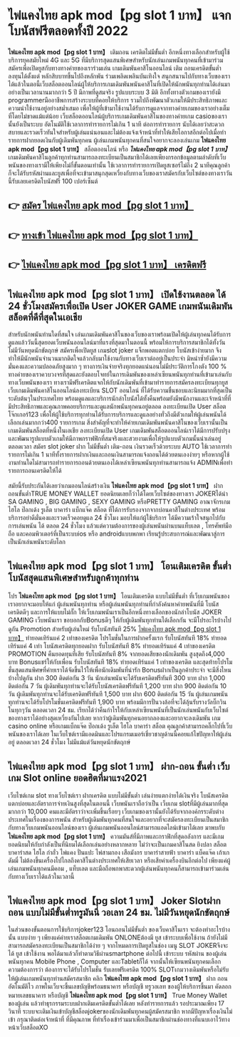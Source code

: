 # ไพ่แคงไทย apk mod【pg slot 1 บาท】  แจกโบนัสฟรีตลอดทั้งปี 2022

**ไพ่แคงไทย apk mod【pg slot 1 บาท】** เติมถอน เครดิตไม่มีขั้นต่ำ  อีกหนึ่งทางเลือกสำหรับผู้ใช้บริการยุคสมัยใหม่ 4G และ 5G ที่มีบริการสุดแสนพิเศษสำหรับนักเล่นเกมพนันทุกคนที่เข้ามาร่วมสมัครเพื่อเปิดยูสกับทางทางค่ายของเราร่วมเล่น เกมเดิมพันคาสิโนออนไลน์ เติม ถอนเครดิตขั้นต่ำ ลงทุนได้ตั้งแต่ หลักสิบบาทขึ้นไปถึงหลักพัน ร่วมเพลิดเพลินบันเทิงใจ สนุกสนานไปกับทางเว็บของเราได้แล้วในตอนี้เว็บสล็อตออนไลน์ผู้ให้บริการเกมเดิมพันพนันคาสิโนที่เปิดให้นักพนันทุกท่านได้เล่นมาอย่างเป็นเวลานานมากกว่า 5 ปี มีภาพที่ดูสมจริง รูปแบบระบบ 3 มิติ
อีกทั้งทางตัวเกมของเรายังมี programmerมืออาชีพการสร้างระบบที่คอยให้บริการ  รวมไปถึงพัฒนาตัวเกมให้มีประสิทธิภาพและความน่าใช้งานอยู่อย่างสม่ำเสมอ เพื่อให้ผู้ที่เข้ามาใช้งานได้รับการดูแลจากทางค่ายเกมของเราอย่างเต็มที่โดยไม่ขาดแม้แต่น้อย เว็บสล็อตออนไลน์ผู้บริการเกมเดิมพันคาสิโนของทางค่ายเกม casioของเรานั้นยังเป็นระบบ อัตโนมัติใช้เวลาการทำรายการไม่เกิน 1 นาที ต่อการทำรายการ นับได้เลยว่าสะดวกสบายและรวดเร็วทันใจสำหรับผู้เล่นแน่นอนและไม่ต้องแจ้งเจ้าหน้าที่ทำให้เสียโอกาสอีกต่อไปเมื่อทำรายการฝากยอดเงินกับผู้เดิมพันทุกคน
ผู้เล่นเกมพนันทุกคนที่สนใจอยากจะลองเล่นเกม **ไพ่แคงไทย apk mod【pg slot 1 บาท】** สล็อตออนไลน์ หรือ ***ไพ่แคงไทย apk mod【pg slot 1 บาท】*** เกมเดิมพันคาสิโนลูกค้าทุกท่านสามารถลงทะเบียนเป็นสมาชิกได้เลยเพียงกรอกข้อมูลตามลำดับที่เว็บพนันของทางเรามีให้เพียงไม่กี่ขั้นตอนเท่านั้น ใช้เวลาการทำรายการเปิดยูสเซอร์ไม่ถึง 2 นาทีคุณลูกค้าก็จะได้รับรหัสผ่านและยูสเพื่อที่จะเข้ามาสนุกสุดเหวี่ยงกับทางเว็บของเราสมัครกับเว็บไซต์ของทางเราวันนี้รับเลยเครดิตโบนัสฟรี 100 เปอร์เซ็นต์ 

## 👉 [สมัคร ไพ่แคงไทย apk mod【pg slot 1 บาท】](https://archa888.com/)
## 👉 [ทางเข้า ไพ่แคงไทย apk mod【pg slot 1 บาท】](https://archa888.com/)
## 👉 [ไพ่แคงไทย apk mod【pg slot 1 บาท】 เครดิตฟรี](https://archa888.com/)

## ไพ่แคงไทย apk mod【pg slot 1 บาท】 เปิดใช้งานตลอด ได้ 24 ชั่วโมงสมัครเพื่อเปิด User JOKER GAME เกมพนันเดิมพันสล็อตที่ดีที่สุดในเอเชีย

สำหรับนักพนันท่านใดที่สนใจ เล่นเกมเดิมพันคาสิโนของเว็บของเราพร้อมเปิดให้ผู้เล่นทุกคนได้รับการดูแลแล้ววันนี้สุดยอดเว็บพนันออนไลน์มาที่แรงที่สุดมาในตอนนี้ พร้อมให้การบริการสมาชิกได้ทั้งวัน ไม่มีวันหยุดนักขัตฤกษ์ สมัครเพื่อเปิดยูส เกมslot joker แจ็กพอตแตกบ่อย โบนัสเข้าง่ายมาก จึงทำให้มีนักพนันจำนวนมากติดใจแล้วกลับมาใช้งานกับทางเว็บเราต่ออยู่เป็นประจำ มิหนำซ้ำยังมีความมั่นคงและความปลอดภัยสูงมาก ๆ ทางการเงินจ่ายจริงทุกยอดแน่นอนไม่มีประวัติการโกงตัง 100 % ทางค่ายของเราควบวงจรที่สุดและยังตอบโจทย์ในการเดิมพันของเหล่าเซียนพนันทุกท่านที่เข้ามาเล่นกับทางเว็บพนันของเรา
ทางเรามีฟรีเครดิตแจกให้กับนักเดิมพันที่เข้ามาทำรายการสมัครลงทะเบียนทุกยูส เว็บเกมเดิมพันคาสิโนออนไลน์ลงทะเบียน SLOT ออนไลน์ ที่ได้รับความชื่นชอบและนิยมมากที่สุดเป็นระดับต้นๆในประเทศไทย พร้อมดูแลและบริการนักล่าโบนัสได้ทั้งคืนพร้อมยังมีพนักงานและเจ้าหน้าที่ที่มีประสิทธิภาพและคุณภาพคอยบริการและดูแลนักพนันทุกคนอยู่ตลอด ลงทะเบียนเปิด User สล็อตโจ๊กเกอร์123 เพื่อให้ผู้ใช้บริการทุกท่านได้รับการบริการและดูแลอย่างทั่วถึงมีตัวเกมให้ผู้เล่นพนันได้เลือกเล่นมากกว่า400 รายการเกม
สิ่งสำคัญที่จะทำให้ค่ายเกมเดิมพันพนันคาสิโนของเว็บเรานั้นเป็นเกมเดิมพันสล็อตที่หนึ่งในเอเชีย ลงทะเบียนเปิด User  เกมเดิมพันสล็อตออนไลน์เราได้มีการปรับปรุงและพัฒนารูปแบบตัวเกมให้มีภาพกราฟฟิกที่สมจริงและสวยงามเพื่อให้รูปแบบตัวเกมนั้นน่าเล่นอยู่ตลอดเวลา สมัคร slot joker ฝาก ไม่มีขั้นต่ำ เติม-ถอน เงินรวดเร็วด้วยระบบ AUTO ใช้เวลาการทำรายการไม่เกิน 1 นาทีทั้งรายการฝากเงินและถอนเงินสามารถแจ้งถอนได้ด้วยตนเองง่ายๆ หรือหากผู้ใช้งานท่านใดไม่สามารถทำรายการถอนด้วยตนเองได้เหล่าเซียนพนันทุกท่านสามารถแจ้ง ADMINเพื่อทำรายการถอนเครดิตให้ได้

สมัยนี้รับประกันได้เลยว่าเกมออนไลน์สร้างเงิน **ไพ่แคงไทย apk mod【pg slot 1 บาท】** ฝากถอนขั้นต่ำTRUE MONEY WALLET ยอดนิยมเลยก็ว่าได้โดยเว็บไซต์ของทางเรา JOKERได้นำ SA GAMING , BIG GAMING , SEXY GAMING หรือPRETTY GAMING อาณาจักรเกมไฮโล ป๊อกเด้ง รูเล็ต บาคาร่า แบ็กแจ๊ค สล็อต ที่ได้การรับรองจากจากบ่อนคาสิโนต่างประเทศ พร้อมบริการอย่าดีมั่นคงและรวดเร็วคอยดูแล 24 ชั่วโมง มอบให้แก่ผู้ใช้บริการ ได้มีความเร้าใจสนุกไปกับการเล่นพนัน ได้ ตลอด 24 ชั่วโมง แล้วแต่ความต้องการของผู้เล่นพนันผ่านบนแท็บเลต , โทรศัพท์มือถือ และคอมพิวเตอร์ที่เป็นระบบios หรือ androidแบบพกพา เรียนรู้ประสบการณ์และพัฒนาสู่การเป็นนักเล่นพนันระดับโลก

## ไพ่แคงไทย apk mod【pg slot 1 บาท】 โอนเติมเครดิต ขั้นต่ำ โบนัสสุดแสนพิเศษสำหรับลูกค้าทุกท่าน

โปร **ไพ่แคงไทย apk mod【pg slot 1 บาท】** โอนเติมเครดิต แบบไม่มีขั้นต่ำ ที่เว็บเกมพนันของเราอยากจะมอบให้แก่  ผู้เล่นพนันทุกท่าน หรือผู้เล่นพนันทุกท่านที่กำลังค้นหาค่ายพนันที่มี โบนัสเครดิตดีๆ และการให้แบบไม่กั๊ก ให้เว็บเกมพนันเราเป็นอีกหนึ่งทางเลือกของนักล่าโบนัส JOKER GAMING เว็บพนันเรา ขอบอกกับBonusดีๆ ให้กับผู้เดิมพันทุกท่านได้เลือกกัน จะมีโปรอะไรบ้างไปดูกัน
 Promotion สำหรับผู้เล่นใหม่ รับโบนัสทันที 25% [ไพ่แคงไทย apk mod【pg slot 1 บาท】](https://archa888.com/) ทำยอดเทิร์นแค่ 2 เท่าของเครดิต
โปรโมชั่นในการฝากครั้งแรก รับโบนัสทันที 18% ทำยอดเทิร์นแค่ 4 เท่า
โบนัสเครดิตทุกยอดฝาก รับโบนัสทันที 8% ทำยอดเทิร์นแค่ 4 เท่าของเครดิต
 PROMOTION คืนยอดทุนที่เสีย รับโบนัสทันที 8% จากยอดเสียของนักเดิมพัน สูงสุดถึง4,000 บาท
Bonusแชร์ให้กับเพื่อน รับโบนัสทันที 18% ทำยอดเทิร์นแค่ 1 เท่าของเครดิต
และสุดท้ายโปรโมชั่นสุดแสนพิศษที่ค่ายเราได้จัดขึ้นไว้ให้เพื่อนักเดิมพันที่น่ารัก Bonusฝากเป็นลูกค้าประจำ จะมีสิ่งไหนบ้างไปดูกัน
ฝาก 300 ติดต่อกัน 3 วัน นักเล่นพนันจะได้รับเครดิตฟรีทันที 300 บาท
ฝาก 1,000 ติดต่อกัน 7 วัน ผู้เดิมพันทุกท่านจะได้รับโบนัสเครดิตฟรีทันที 1,200 บาท
ฝาก 900 ติดต่อกัน 10 วัน ผู้เดิมพันทุกท่านจะได้รับเครดิตฟรีทันที 1,500 บาท
ฝาก 600 ติดต่อกัน 15 วัน ผู้เล่นเกมพนันทุกท่านจะได้รับโปรโมชั่นเครดิตฟรีทันที 1,900 บาท
พร้อมมีการปั่นวงล้อที่จะได้ลุ้นรับรางวัลบิ๊กวินในทุกๆวัน ตลอดเวลา 24 ชม. เรียกได้ว่าคืนกำไรให้กับเหล่าเซียนพนันที่เป็นนักเล่นพนันกับเว็บไซต์ของทางเราได้อย่างสุดเหวี่ยงกันไปเลย หากว่าผู้เดิมพันทุกคนอยากลองและอยากจะลงเดิมพัน เกม casino online หรือเกมแบ็กแจ๊ค ป๊อกเด้ง รูเล็ต ไฮโล บาคาร่า สล็อต คุณลูกค้าสามารถคลิ๊กไปที่เว็บพนันของเราได้เลย ในเว็บไซต์เรามีแอดมินและโปรแกรมเมอร์เชี่ยวชาญด้านนี้คอยแก้ไขปัญหาให้ผู้เล่นอยู่ ตลอดเวลา 24 ชั่วโมง ไม่มีแม้แต่วันหยุดนักขัตฤกษ์

## ไพ่แคงไทย apk mod【pg slot 1 บาท】 ฝาก-ถอน ขั้นต่ำ  เว็บเกม Slot online ยอดฮิตที่มาแรง2021

เว็บไซต์เกม slot ทางเว็บไซต์เรา ฝากเครดิต แบบไม่มีขั้นต่ำ เล่นง่ายแตกง่ายได้เงินจริง โบนัสเครดิตแตกบ่อยและอัตราการจ่ายเงินสูงที่สุดในตอนนี้ เว็บพนันเราถือว่าเป็น เว็บเกม slotที่มีผู้เล่นมากที่สุดมากกว่า 10,000 คนและมีอัตราว่าจะเพิ่มขึ้นเรื่อยๆ เว็บเกมของเรานั้นยังได้รับจากองค์กรระดับต่างประเทศในเรื่องของการพนัน สำหรับผู้เดิมพันทุกคนที่สนใจและอยากที่จะสมัครลงทะเบียนเป็นสมาชิกกับทางเว็บเกมพนันออนไลน์ของเรา ผู้เล่นเกมพนันออนไลน์สามารถแอดไลน์เข้ามาได้เลย
	มาพบกับ **ไพ่แคงไทย apk mod【pg slot 1 บาท】** ความมันส์ที่มีภาพและกราฟิกที่สุดอลังการ และมีเกมยอดนิยมให้กับกำลังเป็นที่นิยมได้เลือกเล่นอย่างหลากหลาย  ไม่ว่าจะเป็นเกมคาสิโนสด ยิงปลา สล็อต บาคาร่าสด ไฮโล กำถั่ว ไพ่แคง ปั่นแปะ ไพ่สามกอง เสือมังกร บาคาร่าสายฟ้า บาคาร่า แบ็คแจ๊ค เก้าเก ดัมมี่ ไม่ต้องขึ้นเครื่องไปไกลถึงคาสิโนต่างประเทศให้เสียเวลา หรือเสียค่าเครื่องบินอีกต่อไป เพียงแค่ผู้เล่นเกมพนันทุกคนมีคอม , แท็บเลต และมือถือพกพาสะดวกผู้เล่นพนันทุกคนก็สามารถเข้ามาร่วมเล่นกับทางเว็บเราได้แล้วในเวลานี้

## ไพ่แคงไทย apk mod【pg slot 1 บาท】 Joker Slotฝากถอน แบบไม่มีขั้นต่ำทรูมันนี่ วอเลท 24 ชม. ไม่มีวันหยุดนักขัตฤกษ์

ในส่วนของขั้นตอนการใช้บริการjoker123 โอนถอนไม่มีขั้นต่ำ ของเว็บคาสิโนเรา จะต้องทำอะไรบ้างนั้น แบบง่าย ๆ เพียงแค่ค่ายเราสล็อตเกมเดิมพัน ONLONEต้องมี ยูส เข้าระบบเพื่อใช้งาน ถ้ายังไม่มีสามารถสมัครลงทะเบียนเป็นสมาชิกได้ง่าย ๆ จากโหมดการเปิดยูสในช่อง เมนู SLOT JOKERจึงจะได้ ยูส เข้าใช้งาน พอได้มาแล้วก็ทำตามวิธีผ่านsmartphone ต่อไปนี้
เข้าระบบ รหัสผ่าน  ของผู้เล่นพนันทุกคน Mobile Phone , Computer และTabletก็ได้
จากนั้นให้เซียนพนันทุกคนเลือกความต้องการว่า ต้องการจะได้รับโปรโมชั่น รับเลยฟรีเครดิต 100% SLOTเกมวางเดิมพันหรือไม่รับ
ให้ผู้เล่นเกมพนันทุกท่านสมัครสมาชิก คลิก **ไพ่แคงไทย apk mod【pg slot 1 บาท】** ฝาก ถอน  อัตโนมัติไว ภาพในเว็บจะขึ้นเลขบัญชีพร้อมธนาคาร หรือบัญชี ทรูวอเลท ของผู้ให้บริการขึ้นมา
คัดลอกหมายเลขธนาคาร หรือบัญชี **ไพ่แคงไทย apk mod【pg slot 1 บาท】** True Money Wallet ของผู้เล่น แล้วทำธุรกรรมระบบฝากเติมเครดิตขั้นต่ำได้เลย
หลังทำรายการแล้ว รอประมาณเพียง 17 วินาที ระบบจะเติมเงินเข้าบัญชีสล็อตjokerของนักเดิมพันทุกคนผู้สมัครสมาชิก
หากมีปัญหาเรื่องเงินไม่เข้า กรุณาติดต่อเจ้าหน้าที่ ที่มีคุณภาพ ที่ทำเรื่องเข้าร่วมมาเพื่อเป็นสมาชิกผ่านช่องทางที่แนบเอาไว้ทางหน้าเว็บสล็อตXO


